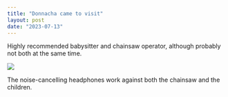 ```yaml
---
title: "Donnacha came to visit"
layout: post
date: "2023-07-13"
---
```


Highly recommended babysitter and chainsaw operator, although probably not both at the same time.

![](/assets/images/2023/20230704_132918-461x1024.jpg)

The noise-cancelling headphones work against both the chainsaw and the children.
